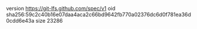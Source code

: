 version https://git-lfs.github.com/spec/v1
oid sha256:59c2c40b16e07daa4aca2c66bd9642fb770a02376dc6d0f781ea36d0cdd6e43a
size 23286
